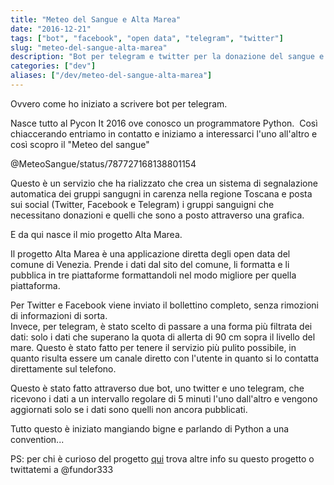 ```yaml
---
title: "Meteo del Sangue e Alta Marea"
date: "2016-12-21"
tags: ["bot", "facebook", "open data", "telegram", "twitter"]
slug: "meteo-del-sangue-alta-marea"
description: "Bot per telegram e twitter per la donazione del sangue e l'alta marea a Venezia"
categories: ["dev"]
aliases: ["/dev/meteo-del-sangue-alta-marea"]
---
```


Ovvero come ho iniziato a scrivere bot per telegram.

Nasce tutto al Pycon It 2016 ove conosco un programmatore Python.  Così
chiaccerando entriamo in contatto e iniziamo a interessarci l'uno
all'altro e così scopro il "Meteo del sangue"

@MeteoSangue/status/787727168138801154


Questo è un servizio che ha rializzato che crea un sistema di
segnalazione automatica dei gruppi sangugni in carenza nella regione
Toscana e posta sui social (Twitter, Facebook e Telegram) i gruppi
sanguigni che necessitano donazioni e quelli che sono a posto attraverso
una grafica.

E da qui nasce il mio progetto Alta Marea.

Il progetto Alta Marea è una applicazione diretta degli open data del
comune di Venezia. Prende i dati dal sito del comune, li formatta e li
pubblica in tre piattaforme formattandoli nel modo migliore per quella
piattaforma.

Per Twitter e Facebook viene inviato il bollettino completo, senza
rimozioni di informazioni di sorta.\
Invece, per telegram, è stato scelto di passare a una forma più filtrata
dei dati: solo i dati che superano la quota di allerta di 90 cm sopra il
livello del mare. Questo è stato fatto per tenere il servizio più pulito
possibile, in quanto risulta essere um canale diretto con l'utente in
quanto si lo contatta direttamente sul telefono.

Questo è stato fatto attraverso due bot, uno twitter e uno telegram, che
ricevono i dati a un intervallo regolare di 5 minuti l'uno dall'altro e
vengono aggiornati solo se i dati sono quelli non ancora pubblicati.

Tutto questo è iniziato mangiando bigne e parlando di Python a una
convention...

PS: per chi è curioso del progetto [qui](https://mareabot.github.io/)
trova altre info su questo progetto o twittatemi a @fundor333
